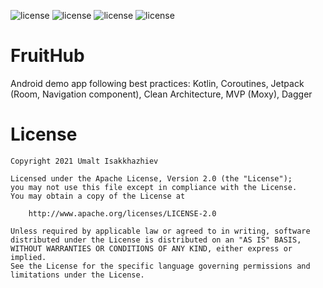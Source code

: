![license](https://img.shields.io/github/issues/Umalt/FruitHub)
![license](https://img.shields.io/github/forks/Umalt/FruitHub)
![license](https://img.shields.io/github/stars/Umalt/FruitHub)
![license](https://img.shields.io/github/license/Umalt/FruitHub)
# FruitHub
Android demo app following best practices: Kotlin, Coroutines, Jetpack (Room, Navigation component), Clean Architecture, MVP (Moxy), Dagger

# License
```
Copyright 2021 Umalt Isakkhazhiev

Licensed under the Apache License, Version 2.0 (the "License");
you may not use this file except in compliance with the License.
You may obtain a copy of the License at

    http://www.apache.org/licenses/LICENSE-2.0

Unless required by applicable law or agreed to in writing, software
distributed under the License is distributed on an "AS IS" BASIS,
WITHOUT WARRANTIES OR CONDITIONS OF ANY KIND, either express or implied.
See the License for the specific language governing permissions and
limitations under the License.
```
